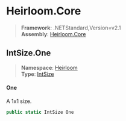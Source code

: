 # Heirloom.Core

> **Framework**: .NETStandard,Version=v2.1  
> **Assembly**: [Heirloom.Core][0]  

## IntSize.One

> **Namespace**: [Heirloom][0]  
> **Type**: [IntSize][1]  

#### One

A 1x1 size.

```cs
public static IntSize One
```

[0]: ../Heirloom.Core.md
[1]: Heirloom.IntSize.md
